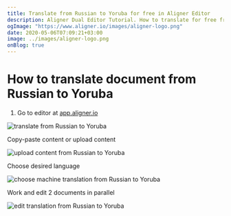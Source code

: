 ```yaml
---
title: Translate from Russian to Yoruba for free in Aligner Editor
description: Aligner Dual Editor Tutorial. How to translate for free from Russian to Yoruba. Aligner is multilingual document management platform. 
ogImage: "https://www.aligner.io/images/aligner-logo.png"
date: 2020-05-06T07:09:21+03:00
image: ../images/aligner-logo.png
onBlog: true
---
```


# How to translate document from Russian to Yoruba

1. Go to editor at [app.aligner.io](https://app.aligner.io "Aligner App web page")

![translate from Russian to Yoruba](../aligner-blank-editor.png "translate from Russian to Yoruba")

Copy-paste content or upload content

![upload content from Russian to Yoruba](../aligner-uploaded-document.png "upload content from Russian to Yoruba")

Choose desired language

![choose machine translation from Russian to Yoruba](../aligner-language-dropdown.png "choose machine translation from Russian to Yoruba")

Work and edit 2 documents in parallel

![edit translation from Russian to Yoruba](../aligner-double-sitded-editor.png "edit translation from Russian to Yoruba")

